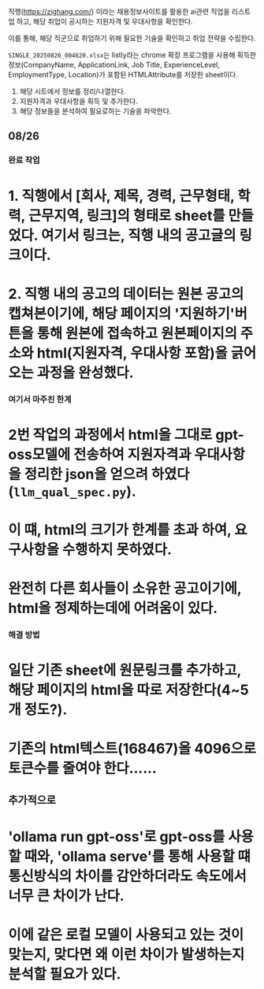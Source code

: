 직행(https://zighang.com/) 이라는 채용정보사이트를 활용한 ai관련 직업을 리스트업 하고, 해당 취업이 공시하는 지원자격 및 우대사항을 확인한다.

이를 통해, 해당 직군으로 취업하기 위해 필요한 기술을 확인하고 취업 전략을 수립한다.

`SINGLE_20250826_004620.xlsx`는 listly라는 chrome 확장 프로그램을 사용해 획득한 정보(CompanyName, ApplicationLink, Job Title, ExperienceLevel, EmploymentType, Location)가 포함된 HTMLAttribute를 저장한 sheet이다.

1. 해당 시트에서 정보를 정리/나열한다.
2. 지원자격과 우대사항을 획득 및 추가한다.
3. 해당 정보들을 분석하여 필요로하는 기술을 파악한다.



## 08/26

### 완료 작업
# 1. 직행에서 [회사, 제목, 경력, 근무형태, 학력, 근무지역, 링크]의 형태로 sheet를 만들었다. 여기서 링크는, 직행 내의 공고글의 링크이다.
# 2. 직행 내의 공고의 데이터는 원본 공고의 캡쳐본이기에, 해당 페이지의 '지원하기'버튼을 통해 원본에 접속하고 원본페이지의 주소와 html(지원자격, 우대사항 포함)을 긁어오는 과정을 완성했다.

### 여기서 마주친 한계
# 2번 작업의 과정에서 html을 그대로 gpt-oss모델에 전송하여 지원자격과 우대사항을 정리한 json을 얻으려 하였다(`llm_qual_spec.py`). 
# 이 떄, html의 크기가 한계를 초과 하여, 요구사항을 수행하지 못하였다.
# 완전히 다른 회사들이 소유한 공고이기에, html을 정제하는데에 어려움이 있다.

### 해결 방법
# 일단 기존 sheet에 원문링크를 추가하고, 해당 페이지의 html을 따로 저장한다(4~5개 정도?).
# 기존의 html텍스트(168467)을 4096으로 토큰수를 줄여야 한다......

## 추가적으로
# 'ollama run gpt-oss'로 gpt-oss를 사용할 때와, 'ollama serve'를 통해 사용할 떄 통신방식의 차이를 감안하더라도 속도에서 너무 큰 차이가 난다.
# 이에 같은 로컬 모델이 사용되고 있는 것이 맞는지, 맞다면 왜 이런 차이가 발생하는지 분석할 필요가 있다.